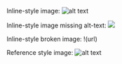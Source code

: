 Inline-style image: 
![alt text](url)

Inline-style image missing alt-text:
![](https://moderatorsampleimages.blob.core.windows.net/samples/sample16.png)

Inline-style broken image:
!(url)

Reference style image: 
![alt text][logo]

[logo]: url "Logo Title Text 2"
